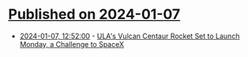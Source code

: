 # [Published on 2024-01-07](index.md)

* [2024-01-07, 12:52:00](https://soylentnews.org/article.pl?sid=24/01/06/1823227&from=rss) - [ULA's Vulcan Centaur Rocket Set to Launch Monday, a Challenge to SpaceX](https://soylentnews.org/article.pl?sid=24/01/06/1823227&from=rss)

